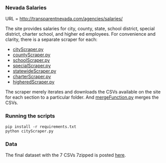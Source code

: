 ### Nevada Salaries

URL = http://transparentnevada.com/agencies/salaries/

The site provides salaries for city, county, state, school district, special district, charter school, and higher ed employees. For convenience and clarity, there is a separate scraper for each: 

* [cityScraper.py](cityScraper.py)
* [countyScraper.py](countyScraper.py)
* [schoolScraper.py](schoolScraper.py)
* [specialScraper.py](specialScraper.py)
* [statewideScraper.py](statewideScraper.py)
* [charterScraper.py](charterScraper.py)
* [higheredScraper.py](higheredScraper.py)

The scraper merely iterates and downloads the CSVs available on the site for each section to a particular folder. And [mergeFunction.py](mergeFunction.py) merges the CSVs. 

### Running the scripts

```
pip install -r requirements.txt
python cityScraper.py
```

### Data
The final dataset with the 7 CSVs 7zipped is posted [here](../data/nv/).
